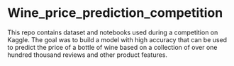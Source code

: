 # Wine_price_prediction_competition

This repo contains dataset and notebooks used during a competition on Kaggle. The goal was  to build a model with high accuracy that can be used to predict the price of a bottle of wine based on a collection of over one hundred thousand reviews and other product features.
